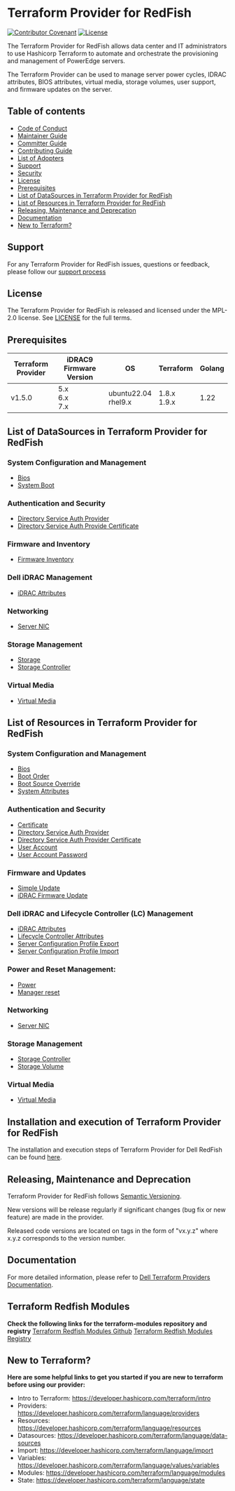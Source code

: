 <!--
Copyright (c) 2020-2024 Dell Inc., or its subsidiaries. All Rights Reserved.

Licensed under the Mozilla Public License Version 2.0 (the "License");
you may not use this file except in compliance with the License.
You may obtain a copy of the License at

    http://mozilla.org/MPL/2.0/


Unless required by applicable law or agreed to in writing, software
distributed under the License is distributed on an "AS IS" BASIS,
WITHOUT WARRANTIES OR CONDITIONS OF ANY KIND, either express or implied.
See the License for the specific language governing permissions and
limitations under the License.
-->
# Terraform Provider for RedFish

[![Contributor Covenant](https://img.shields.io/badge/Contributor%20Covenant-v2.0%20adopted-ff69b4.svg)](about/CODE_OF_CONDUCT.md)
[![License](https://img.shields.io/badge/License-MPL_2.0-blue.svg)](LICENSE)

The Terraform Provider for RedFish allows data center and IT administrators to use Hashicorp Terraform to automate and orchestrate the provisioning and management of PowerEdge servers.

The Terraform Provider can be used to manage server power cycles, IDRAC attributes, BIOS attributes, virtual media, storage volumes, user support, and firmware updates on the server.

## Table of contents

* [Code of Conduct](https://github.com/dell/dell-terraform-providers/blob/main/docs/CODE_OF_CONDUCT.md)
* [Maintainer Guide](https://github.com/dell/dell-terraform-providers/blob/main/docs/MAINTAINER_GUIDE.md)
* [Committer Guide](https://github.com/dell/dell-terraform-providers/blob/main/docs/COMMITTER_GUIDE.md)
* [Contributing Guide](https://github.com/dell/dell-terraform-providers/blob/main/docs/CONTRIBUTING.md)
* [List of Adopters](https://github.com/dell/dell-terraform-providers/blob/main/docs/ADOPTERS.md)
* [Support](#support)
* [Security](https://github.com/dell/dell-terraform-providers/blob/main/docs/SECURITY.md)
* [License](#license)
* [Prerequisites](#prerequisites)
* [List of DataSources in Terraform Provider for RedFish](#list-of-datasources-in-terraform-provider-for-redfish)
* [List of Resources in Terraform Provider for RedFish](#list-of-resources-in-terraform-provider-for-redfish)
* [Releasing, Maintenance and Deprecation](#releasing-maintenance-and-deprecation)
* [Documentation](#documentation)
* [New to Terraform?](#new-to-terraform)

## Support
For any Terraform Provider for RedFish issues, questions or feedback, please follow our [support process](https://github.com/dell/dell-terraform-providers/blob/main/docs/SUPPORT.md)

## License
The Terraform Provider for RedFish is released and licensed under the MPL-2.0 license. See [LICENSE](LICENSE) for the full terms.

## Prerequisites

| **Terraform Provider** | **iDRAC9 Firmware Version** | **OS** | **Terraform** | **Golang** |
|---------------------|-----------------------|-------|--------------------|--------------------------|
| v1.5.0 | 5.x <br> 6.x <br> 7.x | ubuntu22.04 <br> rhel9.x | 1.8.x <br> 1.9.x | 1.22

## List of DataSources in Terraform Provider for RedFish

### System Configuration and Management
 
 * [Bios](../product_guide/data-sources/bios)
 * [System Boot](../product_guide/data-sources/system_boot)

### Authentication and Security

  * [Directory Service Auth Provider](../product_guide/data-sources/directory_service_auth_provider)
  * [Directory Service Auth Provide Certificate](../product_guide/data-sources/directory_service_auth_provider_certificate)

### Firmware and Inventory

  * [Firmware Inventory](../product_guide/data-sources/firmware_inventory)

### Dell iDRAC Management

  * [iDRAC Attributes](../product_guide/data-sources/dell_idrac_attributes)

### Networking

  * [Server NIC](../product_guide/data-sources/network)

### Storage Management

  * [Storage](../product_guide/data-sources/storage)
  * [Storage Controller](../product_guide/data-sources/storage_controller)

### Virtual Media

  * [Virtual Media](../product_guide/data-sources/virtual_media)

 
## List of Resources in Terraform Provider for RedFish

### System Configuration and Management

  * [Bios](../product_guide/resources/bios)
  * [Boot Order](../product_guide/resources/boot_order)
  * [Boot Source Override](../product_guide/resources/boot_source_override)
  * [System Attributes](../product_guide/resources/dell_system_attributes)

### Authentication and Security

  * [Certificate](../product_guide/resources/certificate)
  * [Directory Service Auth Provider](../product_guide/resources/directory_service_auth_provider)
  * [Directory Service Auth Provider Certificate](../product_guide/resources/directory_service_auth_provider_certificate)
  * [User Account](../product_guide/resources/user_account)
  * [User Account Password](../product_guide/resources/user_account_password)

### Firmware and Updates

  * [Simple Update](../product_guide/resources/simple_update)
  * [iDRAC Firmware Update](../product_guide/resources/idrac_firmware_update)

### Dell iDRAC and Lifecycle Controller (LC) Management

  * [iDRAC Attributes](../product_guide/resources/dell_idrac_attributes)
  * [Lifecycle Controller Attributes](../product_guide/resources/dell_lc_attributes)
  * [Server Configuration Profile Export](../product_guide/resources/idrac_server_configuration_profile_export)
  * [Server Configuration Profile Import](../product_guide/resources/idrac_server_configuration_profile_import)

### Power and Reset Management:

  * [Power](../product_guide/resources/power)
  * [Manager reset](../product_guide/resources/manager_reset)

### Networking

  * [Server NIC](../product_guide/resources/network_adapter)

### Storage Management

  * [Storage Controller](../product_guide/resources/storage_controller)
  * [Storage Volume](../product_guide/resources/storage_volume)

### Virtual Media

  * [Virtual Media](../product_guide/resources/virtual_media)

## Installation and execution of Terraform Provider for RedFish
The installation and execution steps of Terraform Provider for Dell RedFish can be found [here](about/INSTALLATION.md).

## Releasing, Maintenance and Deprecation

Terraform Provider for RedFish follows [Semantic Versioning](https://semver.org/).

New versions will be release regularly if significant changes (bug fix or new feature) are made in the provider.

Released code versions are located on tags in the form of "vx.y.z" where x.y.z corresponds to the version number.

## Documentation

For more detailed information, please refer to [Dell Terraform Providers Documentation](https://dell.github.io/terraform-docs/).

## Terraform Redfish Modules

**Check the following links for the terraform-modules repository and registry**
[Terraform Redfish Modules Github](https://github.com/dell/terraform-redfish-modules)
[Terraform Redfish Modules Registry](https://registry.terraform.io/modules/dell/modules/redfish/latest)

## New to Terraform?
**Here are some helpful links to get you started if you are new to terraform before using our provider:**

- Intro to Terraform: https://developer.hashicorp.com/terraform/intro 
- Providers: https://developer.hashicorp.com/terraform/language/providers 
- Resources: https://developer.hashicorp.com/terraform/language/resources
- Datasources: https://developer.hashicorp.com/terraform/language/data-sources
- Import: https://developer.hashicorp.com/terraform/language/import
- Variables: https://developer.hashicorp.com/terraform/language/values/variables
- Modules: https://developer.hashicorp.com/terraform/language/modules
- State: https://developer.hashicorp.com/terraform/language/state
